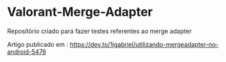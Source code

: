 # Valorant-Merge-Adapter
Repositório criado para fazer testes referentes ao merge adapter

Artigo publicado em : https://dev.to/1jgabriel/utilizando-mergeadapter-no-android-5476
